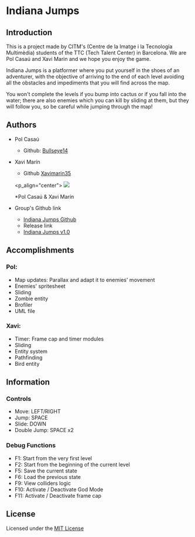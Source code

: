 ﻿# Indiana Jumps

## Introduction
This is a project made by CITM's (Centre de la Imatge i la Tecnologia Multimèdia) students of the TTC (Tech Talent Center) in Barcelona. We are Pol Casaú and Xavi Marin and we hope you enjoy the game.

Indiana Jumps is a platformer where you put yourself in the shoes of an adventurer, with the objective of arriving to the end of each level avoiding all the obstacles and impediments that you will find across the map.

You won't complete the levels if you bump into cactus or if you fall into the water; there are also enemies which you can kill by sliding at them, but they will follow you, so be careful while jumping through the map!

## Authors
* Pol Casaú
  - Github: [Bullseye14](https://github.com/Bullseye14)
  
* Xavi Marín
  - Github [Xavimarin35](https://github.com/xavimarin35)
  
  <p_align="center">
    <img src="LINKTOIMAGE" width=""/>
  </p>
  *Pol Casaú & Xavi Marín
  
* Group's Github link
  - [Indiana Jumps Github](https://github.com/Bullseye14/Development-Pol-Xavi)
  
  * Release link
  - [Indiana Jumps v1.0](https://github.com/Bullseye14/IndianaJumps/releases/tag/0.75)
  
## Accomplishments
### Pol:
- Map updates: Parallax and adapt it to enemies' movement
- Enemies' spritesheet
- Sliding
- Zombie entity
- Brofiler
- UML file

### Xavi:
- Timer: Frame cap and timer modules
- Sliding
- Entity system
- Pathfinding
- Bird entity

## Information

### Controls
- Move: LEFT/RIGHT
- Jump: SPACE
- Slide: DOWN
- Double Jump: SPACE x2

### Debug Functions
- F1: Start from the very first level
- F2: Start from the beginning of the current level
- F5: Save the current state
- F6: Load the previous state
- F9: View colliders logic
- F10: Activate / Deactivate God Mode
- F11: Activate / Deactivate frame cap
  
## License

Licensed under the [MIT License](LICENSE)
